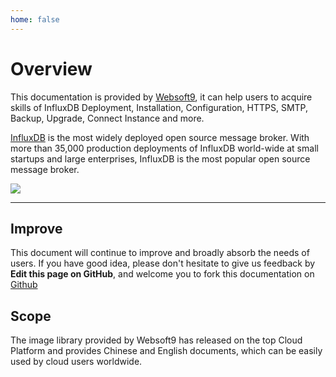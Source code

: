 ```yaml
---
home: false
---
```


# Overview

This documentation is provided by [Websoft9](https://www.websoft9.com/), it can help users to acquire skills of InfluxDB Deployment, Installation, Configuration, HTTPS, SMTP, Backup, Upgrade, Connect Instance and more.

[InfluxDB](https://Influxdb-server.apache.org/) is the most widely deployed open source message broker. With more than 35,000 production deployments of InfluxDB world-wide at small startups and large enterprises, InfluxDB is the most popular open source message broker.

![](https://libs.websoft9.com/Websoft9/DocsPicture/zh/Influxdb/Influxdb-gui-websoft9.png)

---

## Improve

This document will continue to improve and broadly absorb the needs of users. If you have good idea, please don't hesitate to give us feedback by **Edit this page on GitHub**, and welcome you to fork this documentation on [Github](https://github.com/Websoft9/ansible-Influxdb)

## Scope

The image library provided by Websoft9 has released on the top Cloud Platform and provides Chinese and English documents, which can be easily used by cloud users worldwide.
